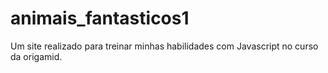 # animais_fantasticos1
Um site realizado para treinar minhas habilidades com Javascript no curso da origamid.
